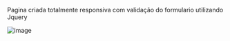 Pagina criada totalmente responsiva com validação do formulario utilizando Jquery


![image](https://github.com/Lostleleco/Form_validation/assets/158625504/e1d3e099-0330-487c-807e-54e83f008575)
